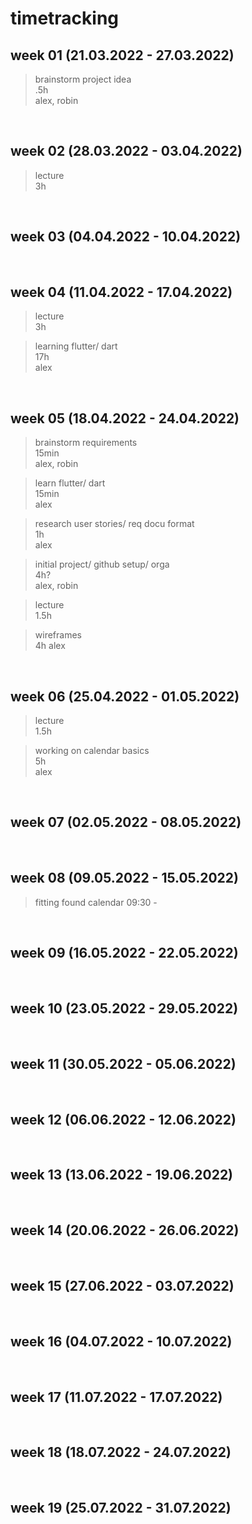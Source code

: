 # timetracking

## week 01 (21.03.2022 - 27.03.2022)
> brainstorm project idea<br>
> .5h<br>
> alex, robin

<br>

## week 02 (28.03.2022 - 03.04.2022)
> lecture<br>
> 3h

<br>

## week 03 (04.04.2022 - 10.04.2022)

<br>

## week 04 (11.04.2022 - 17.04.2022)
> lecture<br>
> 3h

> learning flutter/ dart<br>
> 17h<br>
> alex

<br>

## week 05 (18.04.2022 - 24.04.2022)
> brainstorm requirements<br>
> 15min<br>
> alex, robin

> learn flutter/ dart<br>
> 15min<br>
> alex

> research user stories/ req docu format<br>
> 1h<br>
> alex

> initial project/ github setup/ orga<br>
> 4h?<br>
> alex, robin

> lecture<br>
> 1.5h

> wireframes<br>
> 4h
> alex
<br>

## week 06 (25.04.2022 - 01.05.2022)
> lecture<br>
> 1.5h

> working on calendar basics<br>
> 5h<br>
> alex


<br>

## week 07 (02.05.2022 - 08.05.2022)

<br>

## week 08 (09.05.2022 - 15.05.2022)
> fitting found calendar
> 09:30 - 
<br>

## week 09 (16.05.2022 - 22.05.2022)

<br>

## week 10 (23.05.2022 - 29.05.2022)

<br>

## week 11 (30.05.2022 - 05.06.2022)

<br>

## week 12 (06.06.2022 - 12.06.2022)

<br>

## week 13 (13.06.2022 - 19.06.2022)

<br>

## week 14 (20.06.2022 - 26.06.2022)

<br>

## week 15 (27.06.2022 - 03.07.2022)

<br>

## week 16 (04.07.2022 - 10.07.2022)

<br>

## week 17 (11.07.2022 - 17.07.2022)

<br>

## week 18 (18.07.2022 - 24.07.2022)

<br>

## week 19 (25.07.2022 - 31.07.2022)
